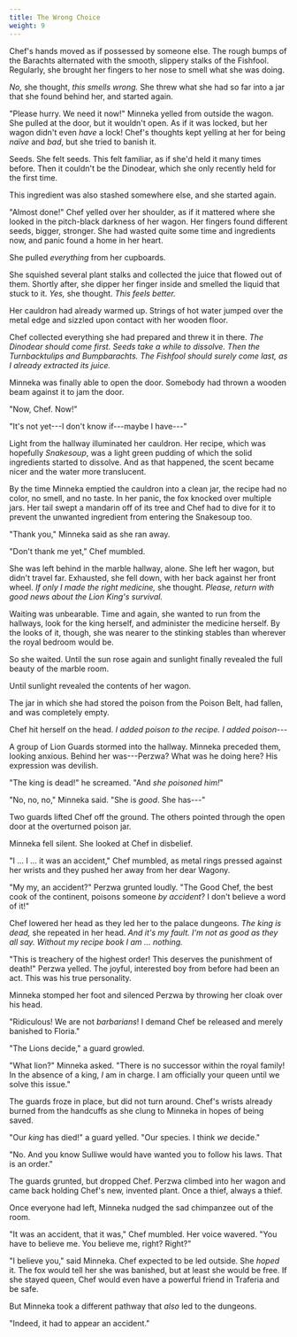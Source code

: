 ```yaml
---
title: The Wrong Choice
weight: 9
---
```

Chef's hands moved as if possessed by someone else. The rough bumps of the Barachts alternated with the smooth, slippery stalks of the Fishfool. Regularly, she brought her fingers to her nose to smell what she was doing.

_No,_ she thought, _this smells wrong._ She threw what she had so far into a jar that she found behind her, and started again.

"Please hurry. We need it now!" Minneka yelled from outside the wagon. She pulled at the door, but it wouldn't open. As if it was locked, but her wagon didn't even _have_ a lock! Chef's thoughts kept yelling at her for being _naïve_ and _bad_, but she tried to banish it.

Seeds. She felt seeds. This felt familiar, as if she'd held it many times before. Then it couldn't be the Dinodear, which she only recently held for the first time. 

This ingredient was also stashed somewhere else, and she started again.

"Almost done!" Chef yelled over her shoulder, as if it mattered where she looked in the pitch-black darkness of her wagon. Her fingers found different seeds, bigger, stronger. She had wasted quite some time and ingredients now, and panic found a home in her heart.

She pulled _everything_ from her cupboards.

She squished several plant stalks and collected the juice that flowed out of them. Shortly after, she dipper her finger inside and smelled the liquid that stuck to it. _Yes,_ she thought. _This feels better._

Her cauldron had already warmed up. Strings of hot water jumped over the metal edge and sizzled upon contact with her wooden floor. 

Chef collected everything she had prepared and threw it in there. _The Dinodear should come first. Seeds take a while to dissolve. Then the Turnbacktulips and Bumpbarachts. The Fishfool should surely come last, as I already extracted its juice._

Minneka was finally able to open the door. Somebody had thrown a wooden beam against it to jam the door.

"Now, Chef. Now!"

"It's not yet---I don't know if---maybe I have---"

Light from the hallway illuminated her cauldron. Her recipe, which was hopefully _Snakesoup_, was a light green pudding of which the solid ingredients started to dissolve. And as that happened, the scent became nicer and the water more translucent.

By the time Minneka emptied the cauldron into a clean jar, the recipe had no color, no smell, and no taste. In her panic, the fox knocked over multiple jars. Her tail swept a mandarin off of its tree and Chef had to dive for it to prevent the unwanted ingredient from entering the Snakesoup too.

"Thank you," Minneka said as she ran away.

"Don't thank me yet," Chef mumbled.

She was left behind in the marble hallway, alone. She left her wagon, but didn't travel far. Exhausted, she fell down, with her back against her front wheel. _If only I made the right medicine,_ she thought. _Please, return with good news about the Lion King's survival._

Waiting was unbearable. Time and again, she wanted to run from the hallways, look for the king herself, and administer the medicine herself. By the looks of it, though, she was nearer to the stinking stables than wherever the royal bedroom would be.

So she waited. Until the sun rose again and sunlight finally revealed the full beauty of the marble room.

Until sunlight revealed the contents of her wagon.

The jar in which she had stored the poison from the Poison Belt, had fallen, and was completely empty.

Chef hit herself on the head. _I added poison to the recipe. I added poison---_

A group of Lion Guards stormed into the hallway. Minneka preceded them, looking anxious. Behind her was---Perzwa? What was he doing here? His expression was devilish.

"The king is dead!" he screamed. "And _she poisoned him!_"

"No, no, no," Minneka said. "She is _good_. She has---"

Two guards lifted Chef off the ground. The others pointed through the open door at the overturned poison jar.

Minneka fell silent. She looked at Chef in disbelief.

"I ... I ... it was an accident," Chef mumbled, as metal rings pressed against her wrists and they pushed her away from her dear Wagony.

"My my, an accident?" Perzwa grunted loudly. "The Good Chef, the best cook of the continent, poisons someone _by accident_? I don't believe a word of it!"

Chef lowered her head as they led her to the palace dungeons. _The king is dead,_ she repeated in her head. _And it's my fault. I'm not as good as they all say. Without my recipe book I am ... nothing._

"This is treachery of the highest order! This deserves the punishment of death!" Perzwa yelled. The joyful, interested boy from before had been an act. This was his true personality.

Minneka stomped her foot and silenced Perzwa by throwing her cloak over his head. 

"Ridiculous! We are not _barbarians_! I demand Chef be released and merely banished to Floria."

"The Lions decide," a guard growled.

"What lion?" Minneka asked. "There is no successor within the royal family! In the absence of a king, _I_ am in charge. I am officially your queen until we solve this issue."

The guards froze in place, but did not turn around. Chef's wrists already burned from the handcuffs as she clung to Minneka in hopes of being saved.

"Our _king_ has died!" a guard yelled. "Our species. I think _we_ decide."

"No. And you know Sulliwe would have wanted you to follow his laws. That is an order."

The guards grunted, but dropped Chef. Perzwa climbed into her wagon and came back holding Chef's new, invented plant. Once a thief, always a thief.

Once everyone had left, Minneka nudged the sad chimpanzee out of the room.

"It was an accident, that it was," Chef mumbled. Her voice wavered. "You have to believe me. You believe me, right? Right?"

"I believe you," said Minneka. Chef expected to be led outside. She _hoped_ it. The fox would tell her she was banished, but at least she would be free. If she stayed queen, Chef would even have a powerful friend in Traferia and be safe.

But Minneka took a different pathway that _also_ led to the dungeons.

"Indeed, it had to appear an accident."